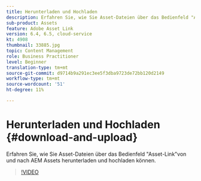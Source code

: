 ```yaml
---
title: Herunterladen und Hochladen
description: Erfahren Sie, wie Sie Asset-Dateien über das Bedienfeld "Asset-Link"von und nach AEM Assets herunterladen und hochladen können.
sub-product: Assets
feature: Adobe Asset Link
version: 6.4, 6.5, cloud-service
kt: 4908
thumbnail: 33885.jpg
topic: Content Management
role: Business Practitioner
level: Beginner
translation-type: tm+mt
source-git-commit: d9714b9a291ec3ee5f3dba9723de72bb120d2149
workflow-type: tm+mt
source-wordcount: '51'
ht-degree: 11%

---
```



# Herunterladen und Hochladen {#download-and-upload}

Erfahren Sie, wie Sie Asset-Dateien über das Bedienfeld &quot;Asset-Link&quot;von und nach AEM Assets herunterladen und hochladen können.

>[!VIDEO](https://video.tv.adobe.com/v/33885/?quality=12)
